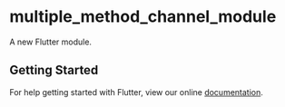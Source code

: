 # multiple_method_channel_module

A new Flutter module.

## Getting Started

For help getting started with Flutter, view our online
[documentation](https://flutter.dev/).
